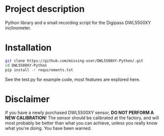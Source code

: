 # Project description
Python library and a small recording script for the Digipass DWL5500XY inclinometer. 

# Installation
```sh
git clone https://github.com/missing-user/DWL5500XY-Python/.git
cd DWL5500XY-Python
pip install -r requirements.txt
```   

See the test.py for example code, most features are explored here.

# Disclaimer
If you have a newly purchased DWL5500XY sensor, **DO NOT PERFORM A NEW CALIBRATION**! The sensor should be calibrated at the factory, and will most probably be better than what you can achieve, unless you really know what you're doing. You have been warned.
